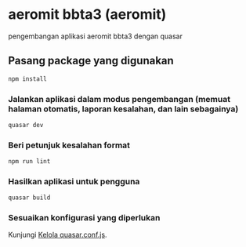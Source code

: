 # aeromit bbta3 (aeromit)

pengembangan aplikasi aeromit bbta3 dengan quasar

## Pasang package yang digunakan
```bash
npm install
```

### Jalankan aplikasi dalam modus pengembangan (memuat halaman otomatis, laporan kesalahan, dan lain sebagainya)
```bash
quasar dev
```

### Beri petunjuk kesalahan format 
```bash
npm run lint
```

### Hasilkan aplikasi untuk pengguna
```bash
quasar build
```

### Sesuaikan konfigurasi yang diperlukan
Kunjungi [Kelola quasar.conf.js](https://quasar.dev/quasar-cli/quasar-conf-js).
